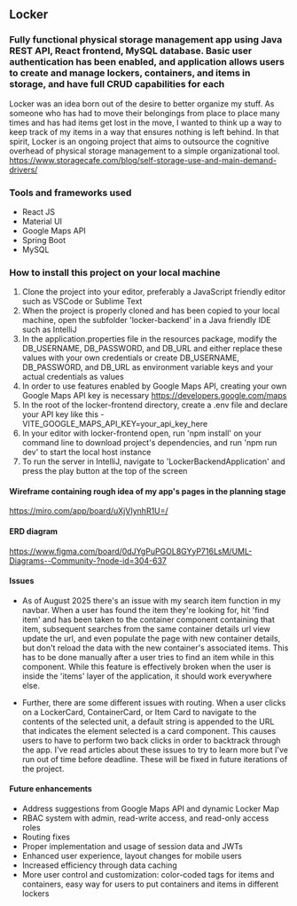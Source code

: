 ## Locker 

### Fully functional physical storage management app using Java REST API, React frontend, MySQL database. Basic user authentication has been enabled, and application allows users to create and manage lockers, containers, and items in storage, and have full CRUD capabilities for each

Locker was an idea born out of the desire to better organize my stuff. As someone who has had to move their belongings from place to place many times and has had items get lost in the move, I wanted to think up a way to keep track of my items in a way that ensures nothing is left behind. In that spirit, Locker is an ongoing project that aims to outsource the cognitive overhead of physical storage management to a simple organizational tool.
https://www.storagecafe.com/blog/self-storage-use-and-main-demand-drivers/


### Tools and frameworks used
* React JS
* Material UI
* Google Maps API 
* Spring Boot
* MySQL


### How to install this project on your local machine
1. Clone the project into your editor, preferably a JavaScript friendly editor such as VSCode or Sublime Text
2. When the project is properly cloned and has been copied to your local machine, open the subfolder 'locker-backend' in a Java friendly IDE such as IntelliJ
3. In the application.properties file in the resources package, modify the DB_USERNAME, DB_PASSWORD, and DB_URL and either replace these values with your own credentials or create DB_USERNAME, DB_PASSWORD, and DB_URL as environment variable keys and your actual credentials as values
4. In order to use features enabled by Google Maps API, creating your own Google Maps API key is necessary
https://developers.google.com/maps
5. In the root of the locker-frontend directory, create a .env file and declare your API key like this -
VITE_GOOGLE_MAPS_API_KEY=your_api_key_here
6. In your editor with locker-frontend open, run 'npm install' on your command line to download project's dependencies, and run 'npm run dev' to start the local host instance
7. To run the server in IntelliJ, navigate to 'LockerBackendApplication' and press the play button at the top of the screen


#### Wireframe containing rough idea of my app's pages in the planning stage
https://miro.com/app/board/uXjVIynhR1U=/


#### ERD diagram
https://www.figma.com/board/0dJYgPuPGOL8GYyP716LsM/UML-Diagrams--Community-?node-id=304-637


#### Issues 
* As of August 2025 there's an issue with my search item function in my navbar. When a user has found the item they're looking for, hit 'find item' and has been taken to the container component containing that item, subsequent searches from the same container details url view update the url, and even populate the page with new container details, but don't reload the data with the new container's associated items. This has to be done manually after a user tries to find an item while in this component. While this feature is effectively broken when the user is inside the 'items' layer of the application, it should work everywhere else.

* Further, there are some different issues with routing. When a user clicks on a LockerCard, ContainerCard, or Item Card to navigate to the contents of the selected unit, a default string is appended to the URL that indicates the element selected is a card component. This causes users to have to perform two back clicks in order to backtrack through the app. I've read articles about these issues to try to learn more but I've run out of time before deadline. These will be fixed in future iterations of the project. 


#### Future enhancements 
* Address suggestions from Google Maps API and dynamic Locker Map 
* RBAC system with admin, read-write access, and read-only access roles
* Routing fixes
* Proper implementation and usage of session data and JWTs
* Enhanced user experience, layout changes for mobile users
* Increased efficiency through data caching
* More user control and customization: color-coded tags for items and containers, easy way for users to put containers and items in different lockers






